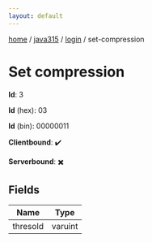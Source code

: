 ```yaml
---
layout: default
---
```


[home](/)  /  [java315](/protocol/java315)  /  [login](/protocol/java315/login)  /  set-compression

# Set compression

**Id**: 3

**Id** (hex): 03

**Id** (bin): 00000011

**Clientbound**: ✔️

**Serverbound**: ✖️

## Fields

Name | Type
---|---
thresold | varuint

